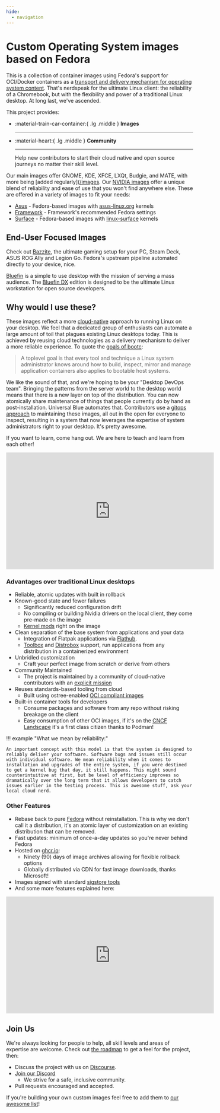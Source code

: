 ```yaml
---
hide:
  - navigation
---
```


# Custom Operating System images based on Fedora

This is a collection of container images using Fedora's support for OCI/Docker containers as a [transport and delivery mechanism for operating system content](https://fedoraproject.org/wiki/Changes/OstreeNativeContainerStable). That's nerdspeak for the ultimate Linux client: the reliability of a Chromebook, but with the flexibility and power of a traditional Linux desktop. At long last, we've ascended.

This project provides:

<div class="grid cards" markdown>

- :material-train-car-container:{ .lg .middle } __Images__

    ---
 
- :material-heart:{ .lg .middle } __Community__

    ---
    Help new contributors to start their cloud native and open source journeys no matter their skill level.

</div>
  
Our main images offer GNOME, KDE, XFCE, LXQt, Budgie, and MATE, with more being [added regularly]([/images](https://github.com/orgs/ublue-os/packages). Our [NVIDIA images]([/images/nvidia](https://github.com/orgs/ublue-os/packages?repo_name=nvidia)) offer a unique blend of reliability and ease of use that you won't find anywhere else. These are offered in a variety of images to fit your needs:

- [Asus](https://github.com/orgs/ublue-os/packages?repo_name=asus) - Fedora-based images with [asus-linux.org](https://asus-linux.org) kernels
- [Framework](https://github.com/orgs/ublue-os/packages?repo_name=framework) - Framework's recommended Fedora settings
- [Surface]([/images/surface](https://github.com/orgs/ublue-os/packages?repo_name=surface)) - Fedora-based images with [linux-surface](https://github.com/linux-surface/linux-surface) kernels

## End-User Focused Images

Check out [Bazzite](https://bazzite.gg), the ultimate gaming setup for your PC, Steam Deck, ASUS ROG Ally and Legion Go. Fedora's upstream pipeline automated directly to your device, nice.

[Bluefin](https://universal-blue.discourse.group/c/bluefin/6) is a simple to use desktop with the mission of serving a mass audience. The [Bluefin DX](https://universal-blue.discourse.group/t/bluefin-dx-the-bluefin-developer-experience/39) edition is designed to be the ultimate Linux workstation for open source developers.

## Why would I use these?

These images reflect a more [cloud-native](https://en.wikipedia.org/wiki/Cloud-native_computing) approach to running Linux on your desktop. We feel that a dedicated group of enthusiasts can automate a large amount of toil that plagues existing Linux desktops today. This is achieved by reusing cloud technologies as a delivery mechanism to deliver a more reliable experience. To quote the [goals of bootc](https://github.com/containers/bootc):

> A toplevel goal is that every tool and technique a Linux system administrator knows around how to build, inspect, mirror and manage application containers also applies to bootable host systems.

We like the sound of that, and we're hoping to be your "Desktop DevOps team". Bringing the patterns from the server world to the desktop world means that there is a new layer on top of the distribution. You can now atomically share maintenance of things that people currently do by hand as post-installation. Universal Blue automates that. Contributors use a [gitops approach](https://github.com/open-gitops/documents/blob/main/PRINCIPLES.md) to maintaining these images, all out in the open for everyone to inspect, resulting in a system that now leverages the expertise of system administrators right to your desktop. It's pretty awesome.

If you want to learn, come hang out. We are here to teach and learn from each other!

<iframe width="560" height="315" src="https://www.youtube.com/embed/vZ1LRe_foJY" title="YouTube video player" frameborder="0" allow="accelerometer; autoplay; clipboard-write; encrypted-media; gyroscope; picture-in-picture; web-share" allowfullscreen></iframe>  

### Advantages over traditional Linux desktops

- Reliable, atomic updates with built in rollback
- Known-good state and fewer failures
    - Significantly reduced configuration drift
    - No compiling or building Nvidia drivers on the local client, they come pre-made on the image
    - [Kernel mods](https://github.com/ublue-os/akmods) right on the image
- Clean separation of the base system from applications and your data
    - Integration of Flatpak applications via [Flathub](https://flathub.org/home).
    - [Toolbox](https://github.com/containers/toolbox) and [Distrobox](https://github.com/89luca89/distrobox) support, run applications from any distribution in a containerized environment
- Unbridled customization
    - Craft your perfect image from scratch or derive from others
- Community Maintained
    - The project is maintained by a community of cloud-native contributors with an [explicit mission](/mission)
- Reuses standards-based tooling from cloud
    - Built using ostree-enabled [OCI compliant images](https://opencontainers.org/)
- Built-in container tools for developers
    - Consume packages and software from any repo without risking breakage on the client
    - Easy consumption of other OCI images, if it's on the [CNCF Landscape](https://landscape.cncf.io/) it's a first class citizen thanks to Podman!

!!! example "What we mean by reliability:"

    An important concept with this model is that the system is designed to reliably deliver your software. Software bugs and issues still occur with individual software. We mean reliability when it comes to installation and upgrades of the entire system, if you were destined to get a kernel bug that day, it still happens. This might sound counterintuitive at first, but be level of efficiency improves so dramatically over the long term that it allows developers to catch issues earlier in the testing process. This is awesome stuff, ask your local cloud nerd.  

### Other Features

- Rebase back to pure [Fedora](https://getfedora.org/en/) without reinstallation. This is why we don't call it a distribution, it's an atomic layer of customization on an existing distribution that can be removed.
- Fast updates: minimum of once-a-day updates so you're never behind Fedora
- Hosted on [ghcr.io](https://github.com/features/packages):
    - Ninety (90) days of image archives allowing for flexible rollback options
    - Globally distributed via CDN for fast image downloads, thanks Microsoft!
- Images signed with standard [sigstore tools](https://www.sigstore.dev/)
- And some more features explained here:

<iframe width="560" height="315" src="https://www.youtube.com/embed/X8h304Jp9N8?start=435" title="YouTube video player" frameborder="0" allow="accelerometer; autoplay; clipboard-write; encrypted-media; gyroscope; picture-in-picture; web-share" allowfullscreen></iframe>  

## Join Us

We're always looking for people to help, all skill levels and areas of expertise are welcome. Check out [the roadmap](https://github.com/orgs/ublue-os/projects/1) to get a feel for the project, then:

- Discuss the project with us on [Discourse](https://universal-blue.discourse.group/).
- [Join our Discord](https://discord.gg/WEu6BdFEtp)
    - We strive for a safe, inclusive community.
- Pull requests encouraged and accepted.

If you're building your own custom images feel free to add them to [our awesome list](https://universal-blue.discourse.group/t/list-of-community-created-custom-images/340)!
